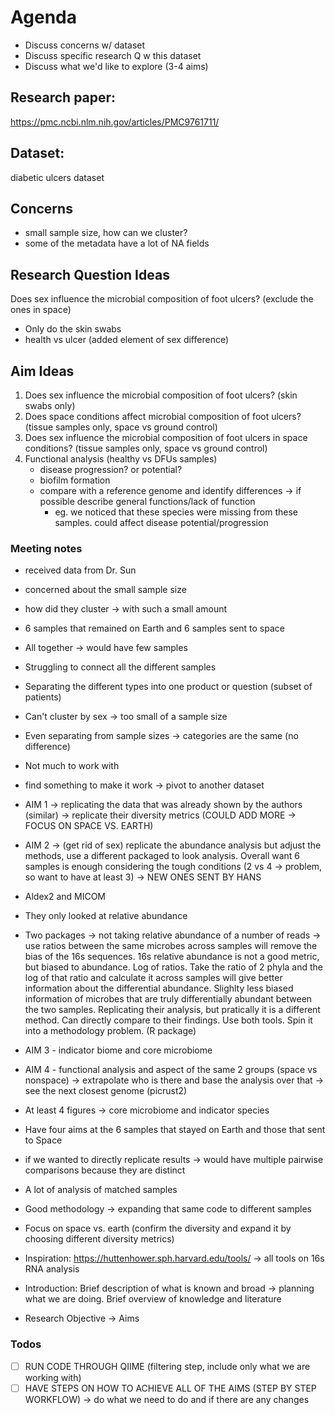 # Agenda
- Discuss concerns w/ dataset
- Discuss specific research Q w this dataset
- Discuss what we'd like to explore (3-4 aims)

## Research paper:
https://pmc.ncbi.nlm.nih.gov/articles/PMC9761711/

## Dataset:
diabetic ulcers dataset

## Concerns
- small sample size, how can we cluster?
- some of the metadata have a lot of NA fields

## Research Question Ideas
Does sex influence the microbial composition of foot ulcers? (exclude the ones in space)
  - Only do the skin swabs
  - health vs ulcer (added element of sex difference)


## Aim Ideas
1. Does sex influence the microbial composition of foot ulcers? (skin swabs only)
2. Does space conditions affect microbial composition of foot ulcers? (tissue samples only, space vs ground control)
3. Does sex influence the microbial composition of foot ulcers in space conditions? (tissue samples only, space vs ground control)
4. Functional analysis (healthy vs DFUs samples)
   - disease progression? or potential?
   - biofilm formation
   - compare with a reference genome and identify differences -> if possible describe general functions/lack of function
     - eg. we noticed that these species were missing from these samples. could affect disease potential/progression


### Meeting notes
- received data from Dr. Sun
- concerned about the small sample size
- how did they cluster -> with such a small amount
- 6 samples that remained on Earth and 6 samples sent to space
- All together -> would have few samples
- Struggling to connect all the different samples
- Separating the different types into one product or question (subset of patients)
- Can't cluster by sex -> too small of a sample size
- Even separating from sample sizes -> categories are the same (no difference)

- Not much to work with
- find something to make it work -> pivot to another dataset
- AIM 1 -> replicating the data that was already shown by the authors (similar) -> replicate their diversity metrics (COULD ADD MORE -> FOCUS ON SPACE VS. EARTH)
- AIM 2 -> (get rid of sex) replicate the abundance analysis but adjust the methods, use a different packaged to look analysis. Overall want 6 samples is enough considering the tough conditions (2 vs 4 -> problem, so want to have at least 3) -> NEW ONES SENT BY HANS
- Aldex2 and MICOM
- They only looked at relative abundance
- Two packages -> not taking relative abundance of a number of reads -> use ratios between the same microbes across samples will remove the bias of the 16s sequences. 16s relative abundance is not a good metric, but biased to abundance. Log of ratios. Take the ratio of 2 phyla and the log of that ratio and calculate it across samples will give better information about the differential abundance. Slighlty less biased information of microbes that are truly differentially abundant between the two samples. Replicating their analysis, but pratically it is a different method. Can directly compare to their findings. Use both tools. Spin it into a methodology problem. (R package)
- AIM 3 - indicator biome and core microbiome
- AIM 4 - functional analysis and aspect of the same 2 groups (space vs nonspace) -> extrapolate who is there and base the analysis over that -> see the next closest genome (picrust2)
- At least 4 figures -> core microbiome and indicator species
- Have four aims at the 6 samples that stayed on Earth and those that sent to Space
- if we wanted to directly replicate results -> would have multiple pairwise comparisons because they are distinct
- A lot of analysis of matched samples
- Good methodology -> expanding that same code to different samples
- Focus on space vs. earth (confirm the diversity and expand it by choosing different diversity metrics)
- Inspiration: https://huttenhower.sph.harvard.edu/tools/ -> all tools on 16s RNA analysis
- Introduction: Brief description of what is known and broad -> planning what we are doing. Brief overview of knowledge and literature
- Research Objective -> Aims 

### Todos

- [ ] RUN CODE THROUGH QIIME (filtering step, include only what we are working with) 
- [ ] HAVE STEPS ON HOW TO ACHIEVE ALL OF THE AIMS (STEP BY STEP WORKFLOW) -> do what we need to do and if there are any changes
